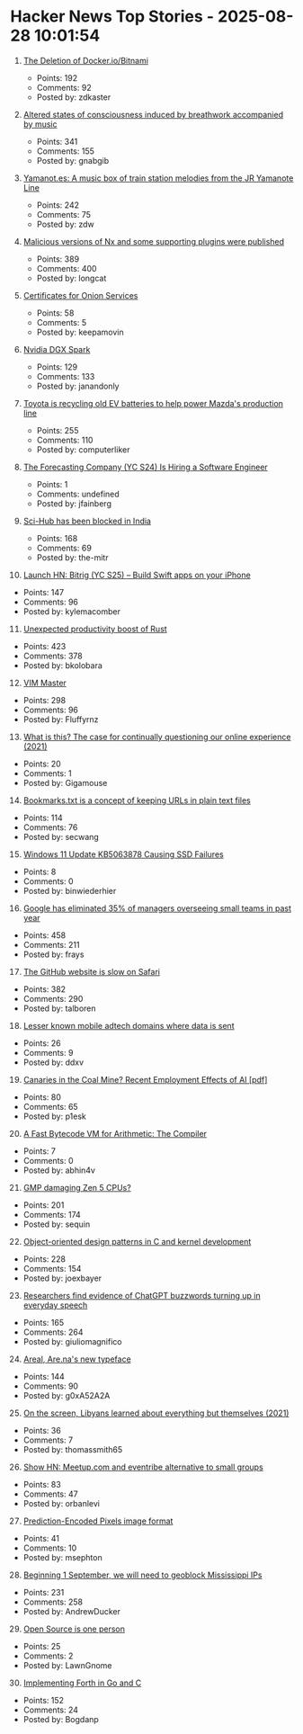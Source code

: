 # Hacker News Top Stories - 2025-08-28 10:01:54

1. [The Deletion of Docker.io/Bitnami](https://community.broadcom.com/tanzu/blogs/beltran-rueda-borrego/2025/08/18/how-to-prepare-for-the-bitnami-changes-coming-soon)
   - Points: 192
   - Comments: 92
   - Posted by: zdkaster

2. [Altered states of consciousness induced by breathwork accompanied by music](https://journals.plos.org/plosone/article?id=10.1371/journal.pone.0329411)
   - Points: 341
   - Comments: 155
   - Posted by: gnabgib

3. [Yamanot.es: A music box of train station melodies from the JR Yamanote Line](https://yamanot.es/)
   - Points: 242
   - Comments: 75
   - Posted by: zdw

4. [Malicious versions of Nx and some supporting plugins were published](https://github.com/nrwl/nx/security/advisories/GHSA-cxm3-wv7p-598c)
   - Points: 389
   - Comments: 400
   - Posted by: longcat

5. [Certificates for Onion Services](https://onionservices.torproject.org/research/proposals/usability/certificates/)
   - Points: 58
   - Comments: 5
   - Posted by: keepamovin

6. [Nvidia DGX Spark](https://www.nvidia.com/en-us/products/workstations/dgx-spark/)
   - Points: 129
   - Comments: 133
   - Posted by: janandonly

7. [Toyota is recycling old EV batteries to help power Mazda's production line](https://www.thedrive.com/news/toyota-is-recycling-old-ev-batteries-to-help-power-mazdas-production-line)
   - Points: 255
   - Comments: 110
   - Posted by: computerliker

8. [The Forecasting Company (YC S24) Is Hiring a Software Engineer](https://www.ycombinator.com/companies/the-forecasting-company/jobs/9kIwGyz-founding-software-engineer)
   - Points: 1
   - Comments: undefined
   - Posted by: jfainberg

9. [Sci-Hub has been blocked in India](https://sci-hub.se/sci-hub-blocked-india)
   - Points: 168
   - Comments: 69
   - Posted by: the-mitr

10. [Launch HN: Bitrig (YC S25) – Build Swift apps on your iPhone](undefined)
   - Points: 147
   - Comments: 96
   - Posted by: kylemacomber

11. [Unexpected productivity boost of Rust](https://lubeno.dev/blog/rusts-productivity-curve)
   - Points: 423
   - Comments: 378
   - Posted by: bkolobara

12. [VIM Master](https://github.com/renzorlive/vimmaster)
   - Points: 298
   - Comments: 96
   - Posted by: Fluffyrnz

13. [What is this? The case for continually questioning our online experience (2021)](https://systems-souls-society.com/what-is-this-the-case-for-continually-questioning-our-online-experience/)
   - Points: 20
   - Comments: 1
   - Posted by: Gigamouse

14. [Bookmarks.txt is a concept of keeping URLs in plain text files](https://github.com/soulim/bookmarks.txt)
   - Points: 114
   - Comments: 76
   - Posted by: secwang

15. [Windows 11 Update KB5063878 Causing SSD Failures](https://old.reddit.com/r/msp/comments/1n1sgxx/windows_11_update_kb5063878_causing_ssd_failures/)
   - Points: 8
   - Comments: 0
   - Posted by: binwiederhier

16. [Google has eliminated 35% of managers overseeing small teams in past year](https://www.cnbc.com/2025/08/27/google-executive-says-company-has-cut-a-third-of-its-managers.html)
   - Points: 458
   - Comments: 211
   - Posted by: frays

17. [The GitHub website is slow on Safari](https://github.com/orgs/community/discussions/170758)
   - Points: 382
   - Comments: 290
   - Posted by: talboren

18. [Lesser known mobile adtech domains where data is sent](https://jamesoclaire.com/2025/08/28/uncovering-lesser-known-mobile-adtech-domains/)
   - Points: 26
   - Comments: 9
   - Posted by: ddxv

19. [Canaries in the Coal Mine? Recent Employment Effects of AI [pdf]](https://digitaleconomy.stanford.edu/wp-content/uploads/2025/08/Canaries_BrynjolfssonChandarChen.pdf)
   - Points: 80
   - Comments: 65
   - Posted by: p1esk

20. [A Fast Bytecode VM for Arithmetic: The Compiler](https://abhinavsarkar.net/posts/arithmetic-bytecode-vm-compiler/)
   - Points: 7
   - Comments: 0
   - Posted by: abhin4v

21. [GMP damaging Zen 5 CPUs?](https://gmplib.org/gmp-zen5)
   - Points: 201
   - Comments: 174
   - Posted by: sequin

22. [Object-oriented design patterns in C and kernel development](https://oshub.org/projects/retros-32/posts/object-oriented-design-patterns-in-osdev)
   - Points: 228
   - Comments: 154
   - Posted by: joexbayer

23. [Researchers find evidence of ChatGPT buzzwords turning up in everyday speech](https://news.fsu.edu/news/education-society/2025/08/26/on-screen-and-now-irl-fsu-researchers-find-evidence-suggesting-chatgpt-influences-how-we-speak/)
   - Points: 165
   - Comments: 264
   - Posted by: giuliomagnifico

24. [Areal, Are.na's new typeface](https://www.are.na/editorial/introducing-areal-are-nas-new-typeface)
   - Points: 144
   - Comments: 90
   - Posted by: g0xA52A2A

25. [On the screen, Libyans learned about everything but themselves (2021)](https://newlinesmag.com/argument/on-the-screen-libyans-learned-about-everything-but-themselves/)
   - Points: 36
   - Comments: 7
   - Posted by: thomassmith65

26. [Show HN: Meetup.com and eventribe alternative to small groups](https://github.com/polaroi8d/cactoide)
   - Points: 83
   - Comments: 47
   - Posted by: orbanlevi

27. [Prediction-Encoded Pixels image format](https://github.com/ENDESGA/PEP)
   - Points: 41
   - Comments: 10
   - Posted by: msephton

28. [Beginning 1 September, we will need to geoblock Mississippi IPs](https://dw-news.dreamwidth.org/44429.html)
   - Points: 231
   - Comments: 258
   - Posted by: AndrewDucker

29. [Open Source is one person](https://opensourcesecurity.io/2025/08-oss-one-person/)
   - Points: 25
   - Comments: 2
   - Posted by: LawnGnome

30. [Implementing Forth in Go and C](https://eli.thegreenplace.net/2025/implementing-forth-in-go-and-c/)
   - Points: 152
   - Comments: 24
   - Posted by: Bogdanp

